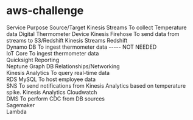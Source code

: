 # aws-challenge

Service	          Purpose	                                        Source/Target
Kinesis Streams	  To collect Temperature data	Digital             Thermometer Device
Kinesis Firehose	To send data from streams to S3/Redshift	      Kinesis Streams
Redshift	 	 
Dynamo DB	        To ingest thermometer data ----- NOT NEEDED	 
IoT Core	        To ingest thermometer data	 
Quicksight	      Reporting	 
Neptune Graph DB	Relationships/Networking	 
Kinesis Analytics	To query real-time data	 
RDS MySQL	        To host employee data	 
SNS	              To send notifications from Kinesis Analytics based on temperature spike.	Kinesis Analytics
Cloudwatch	 	 
DMS	              To perform CDC from DB sources	 
Sagemaker	 	 
Lambda	 	 
 	 	 
